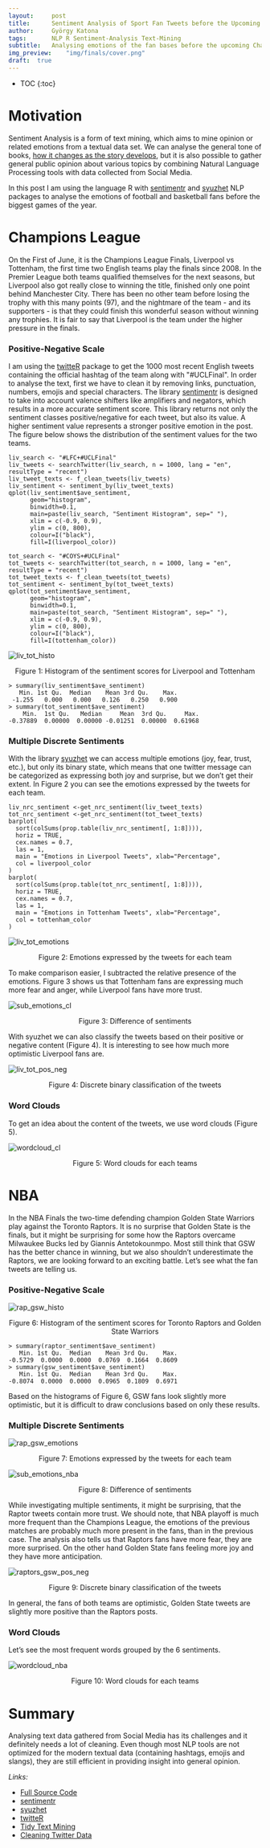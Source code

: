 ```yaml
---
layout:     post
title:      Sentiment Analysis of Sport Fan Tweets before the Upcoming Finals
author:     György Katona
tags: 		NLP R Sentiment-Analysis Text-Mining
subtitle:   Analysing emotions of the fan bases before the upcoming Champions League and NBA Finals
img_preview:	"img/finals/cover.png"
draft:	true
---
```


* TOC
{:toc}

# Motivation

Sentiment Analysis is a form of text mining, which aims to mine opinion or related emotions from a textual data set. We can analyse the general tone of books, [how it changes as the story develops](https://www.tidytextmining.com/sentiment.html), but it is also possible to gather general public opinion about various topics by combining Natural Language Processing tools with data collected from Social Media.

In this post I am using the language R with [sentimentr](https://github.com/trinker/sentimentr) and [syuzhet](https://github.com/mjockers/syuzhet) NLP packages to analyse the emotions of football and basketball fans before the biggest games of the year.

# Champions League

On the First of June, it is the Champions League Finals, Liverpool vs Tottenham, the first time two English teams play the finals since 2008. In the Premier League both teams qualified themselves for the next seasons, but Liverpool also got really close to winning the title, finished only one point behind Manchester City. There has been no other team before losing the trophy with this many points (97), and the nightmare of the team - and its supporters - is that they could finish this wonderful season without winning any trophies. It is fair to say that Liverpool is the team under the higher pressure in the finals.

### Positive-Negative Scale

I am using the [twitteR](https://cran.r-project.org/web/packages/twitteR/README.html) package to get the 1000 most recent English tweets containing the official hashtag of the team along with "#UCLFinal". In order to analyse the text, first we have to clean it by removing links, punctuation, numbers, emojis and special characters. The library [sentimentr](https://github.com/trinker/sentimentr) is designed to take into account valence shifters like amplifiers and negators, which results in a more accurate sentiment score. This library returns not only the sentiment classes positive/negative for each tweet, but also its value. A higher sentiment value represents a stronger positive emotion in the post. The figure below shows the distribution of the sentiment values for the two teams.

```
liv_search <- "#LFC+#UCLFinal"
liv_tweets <- searchTwitter(liv_search, n = 1000, lang = "en", resultType = "recent")
liv_tweet_texts <- f_clean_tweets(liv_tweets)
liv_sentiment <- sentiment_by(liv_tweet_texts)
qplot(liv_sentiment$ave_sentiment,
      geom="histogram",
      binwidth=0.1,
      main=paste(liv_search, "Sentiment Histogram", sep=" "),
      xlim = c(-0.9, 0.9),
      ylim = c(0, 800),
      colour=I("black"),
      fill=I(liverpool_color))

tot_search <- "#COYS+#UCLFinal"
tot_tweets <- searchTwitter(tot_search, n = 1000, lang = "en", resultType = "recent")
tot_tweet_texts <- f_clean_tweets(tot_tweets)
tot_sentiment <- sentiment_by(tot_tweet_texts)
qplot(tot_sentiment$ave_sentiment,
      geom="histogram",
      binwidth=0.1,
      main=paste(tot_search, "Sentiment Histogram", sep=" "),
      xlim = c(-0.9, 0.9),
      ylim = c(0, 800),
      colour=I("black"),
      fill=I(tottenham_color))
```

![liv_tot_histo](https://georgekatona.com/img/finals/liv_tot_histo.png)
<p align="center">Figure 1: Histogram of the sentiment scores for Liverpool and Tottenham</p>

```
> summary(liv_sentiment$ave_sentiment)
   Min. 1st Qu.  Median    Mean 3rd Qu.    Max.
 -1.255   0.000   0.000   0.126   0.250   0.900
> summary(tot_sentiment$ave_sentiment)
    Min.  1st Qu.   Median     Mean  3rd Qu.     Max.
-0.37889  0.00000  0.00000 -0.01251  0.00000  0.61968
```

### Multiple Discrete Sentiments

With the library [syuzhet]() we can access multiple emotions (joy, fear, trust, etc.), but only its binary state, which means that one twitter message can be categorized as expressing both joy and surprise, but we don’t get their extent. In Figure 2 you can see the emotions expressed by the tweets for each team.

```
liv_nrc_sentiment <-get_nrc_sentiment(liv_tweet_texts)
tot_nrc_sentiment <-get_nrc_sentiment(tot_tweet_texts)
barplot(
  sort(colSums(prop.table(liv_nrc_sentiment[, 1:8]))), 
  horiz = TRUE, 
  cex.names = 0.7, 
  las = 1, 
  main = "Emotions in Liverpool Tweets", xlab="Percentage",
  col = liverpool_color
)
barplot(
  sort(colSums(prop.table(tot_nrc_sentiment[, 1:8]))), 
  horiz = TRUE, 
  cex.names = 0.7, 
  las = 1, 
  main = "Emotions in Tottenham Tweets", xlab="Percentage",
  col = tottenham_color
)
```

![liv_tot_emotions](https://georgekatona.com/img/finals/liv_tot_emotions.png)
<p align="center">Figure 2: Emotions expressed by the tweets for each team</p>

To make comparison easier, I subtracted the relative presence of the emotions. Figure 3 shows us that Tottenham fans are expressing much more fear and anger, while Liverpool fans have more trust.

![sub_emotions_cl](https://georgekatona.com/img/finals/sub_emotions_cl.png)
<p align="center">Figure 3: Difference of sentiments</p>

With syuzhet we can also classify the tweets based on their positive or negative content (Figure 4). It is interesting to see how much more optimistic Liverpool fans are.

![liv_tot_pos_neg](https://georgekatona.com/img/finals/liv_tot_pos_neg.png)
<p align="center">Figure 4: Discrete binary classification of the tweets</p>


### Word Clouds

To get an idea about the content of the tweets, we use word clouds (Figure 5).

![wordcloud_cl](https://georgekatona.com/img/finals/wordcloud_cl.png)
<p align="center">Figure 5: Word clouds for each teams</p>

# NBA

In the NBA Finals the two-time defending champion Golden State Warriors play against the Toronto Raptors. It is no surprise that Golden State is the finals, but it might be surprising for some how the Raptors overcame Milwaukee Bucks led by Giannis Antetokounmpo. Most still think that GSW has the better chance in winning, but we also shouldn’t underestimate the Raptors, we are looking forward to an exciting battle. Let’s see what the fan tweets are telling us.

### Positive-Negative Scale

![rap_gsw_histo](https://georgekatona.com/img/finals/rap_gsw_histo.png)
<p align="center">Figure 6: Histogram of the sentiment scores for Toronto Raptors and Golden State Warriors</p>

```
> summary(raptor_sentiment$ave_sentiment)
   Min. 1st Qu.  Median    Mean 3rd Qu.    Max.
-0.5729  0.0000  0.0000  0.0769  0.1664  0.8609
> summary(gsw_sentiment$ave_sentiment)
   Min. 1st Qu.  Median    Mean 3rd Qu.    Max.
-0.8074  0.0000  0.0000  0.0965  0.1809  0.6971
```

Based on the histograms of Figure 6, GSW fans look slightly more optimistic, but it is difficult to draw conclusions based on only these results.

### Multiple Discrete Sentiments

![rap_gsw_emotions](https://georgekatona.com/img/finals/rap_gsw_emotions.png)
<p align="center">Figure 7: Emotions expressed by the tweets for each team</p>

![sub_emotions_nba](https://georgekatona.com/img/finals/sub_emotions_nba.png)
<p align="center">Figure 8: Difference of sentiments</p>

While investigating multiple sentiments, it might be surprising, that the Raptor tweets contain more trust. We should note, that NBA playoff is much more frequent than the Champions League, the emotions of the previous matches are probably much more present in the fans, than in the previous case. The analysis also tells us that Raptors fans have more fear, they are more surprised. On the other hand Golden State fans feeling more joy and they have more anticipation.

![raptors_gsw_pos_neg](https://georgekatona.com/img/finals/raptors_gsw_pos_neg.png)
<p align="center">Figure 9: Discrete binary classification of the tweets</p>

In general, the fans of both teams are optimistic, Golden State tweets are slightly more positive than the Raptors posts.

### Word Clouds

Let’s see the most frequent words grouped by the 6 sentiments.

![wordcloud_nba](https://georgekatona.com/img/finals/wordcloud_nba.png)
<p align="center">Figure 10: Word clouds for each teams</p>

# Summary

Analysing text data gathered from Social Media has its challenges and it definitely needs a lot of cleaning. Even though most NLP tools are not optimized for the modern textual data (containing hashtags, emojis and slangs), they are still efficient in providing insight into general opinion.


*Links:*
- [Full Source Code](https://github.com/georgekatona/MajorFinalsSentiments)
- [sentimentr](https://github.com/trinker/sentimentr)
- [syuzhet](https://github.com/mjockers/syuzhet)
- [twitteR](https://cran.r-project.org/web/packages/twitteR/README.html)
- [Tidy Text Mining](https://www.tidytextmining.com/sentiment.html)
- [Cleaning Twitter Data](http://rpubs.com/kevinsis/sentiment2)
